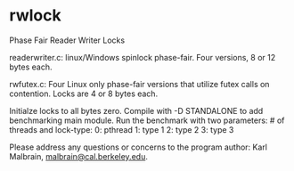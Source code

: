 rwlock
======

Phase Fair Reader Writer Locks

readerwriter.c: linux/Windows spinlock phase-fair. Four versions, 8 or 12 bytes each.

rwfutex.c:	Four Linux only phase-fair versions that utilize futex calls on contention. Locks are 4 or 8 bytes each.

Initialze locks to all bytes zero. Compile with -D STANDALONE to add benchmarking main module.  Run the benchmark with two parameters:  # of threads and lock-type:
    0: pthread
    1: type 1
    2: type 2
    3: type 3

Please address any questions or concerns to the program author: Karl Malbrain, malbrain@cal.berkeley.edu.
